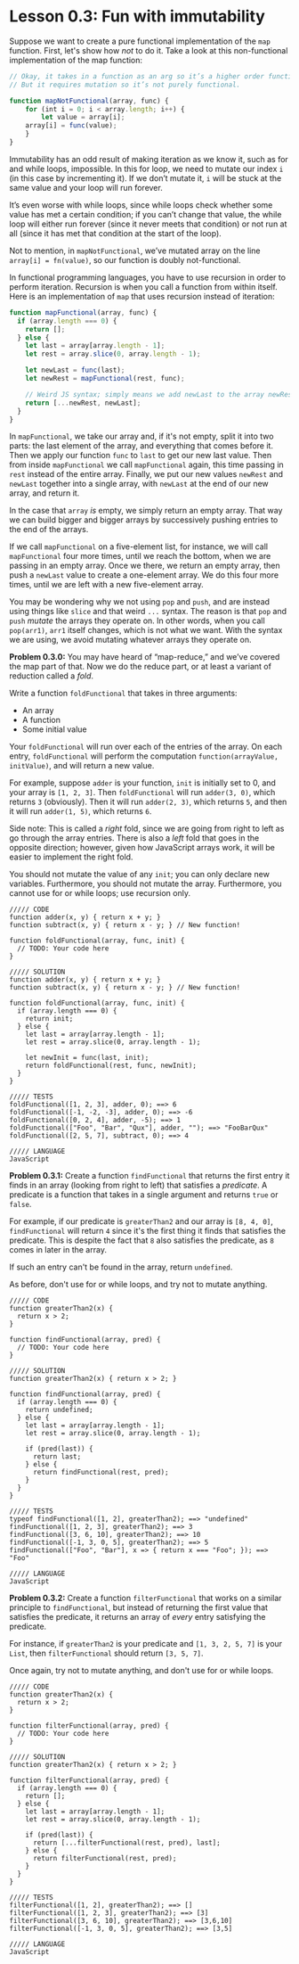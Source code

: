 # Lesson 0.3: Fun with immutability

Suppose we want to create a pure functional implementation of the `map` function. First, let's show how *not* to do it. Take a look at this non-functional implementation of the map function:

```javascript
// Okay, it takes in a function as an arg so it’s a higher order function.
// But it requires mutation so it’s not purely functional.

function mapNotFunctional(array, func) {
    for (int i = 0; i < array.length; i++) {
        let value = array[i];
	array[i] = func(value);
    }
}
```

Immutability has an odd result of making iteration as we know it, such as for and while loops, impossible. In this for loop, we need to mutate our index `i` (in this case by incrementing it). If we don’t mutate it, `i` will be stuck at the same value and your loop will run forever.

It’s even worse with while loops, since while loops check whether some value has met a certain condition; if you can’t change that value, the while loop will either run forever (since it never meets that condition) or not run at all (since it has met that condition at the start of the loop).

Not to mention, in `mapNotFunctional`, we’ve mutated array on the line `array[i] = fn(value)`, so our function is doubly not-functional.

In functional programming languages, you have to use recursion in order to perform iteration. Recursion is when you call a function from within itself. Here is an implementation of `map` that uses recursion instead of iteration:

```javascript
function mapFunctional(array, func) {
  if (array.length === 0) {
    return [];
  } else {
    let last = array[array.length - 1];
    let rest = array.slice(0, array.length - 1);

    let newLast = func(last);
    let newRest = mapFunctional(rest, func);

    // Weird JS syntax; simply means we add newLast to the array newRest
    return [...newRest, newLast];
  }
}
```

In `mapFunctional`, we take our array and, if it's not empty, split it into two parts: the last element of the array, and everything that comes before it. Then we apply our function `func` to `last` to get our new last value. Then from inside `mapFunctional` we call `mapFunctional` again, this time passing in `rest` instead of the entire array. Finally, we put our new values `newRest` and `newLast` together into a single array, with `newLast` at the end of our new array, and return it.

In the case that `array` _is_ empty, we simply return an empty array. That way we can build bigger and bigger arrays by successively pushing entries to the end of the arrays.

If we call `mapFunctional` on a five-element list, for instance, we will call `mapFunctional` four more times, until we reach the bottom, when we are passing in an empty array. Once we there, we return an empty array, then push a `newLast` value to create a one-element array. We do this four more times, until we are left with a new five-element array. 

You may be wondering why we not using `pop` and `push`, and are instead using things like `slice` and that weird `...` syntax. The reason is that `pop` and `push` _mutate_ the arrays they operate on. In other words, when you call `pop(arr1)`, `arr1` itself changes, which is not what we want. With the syntax we are using, we avoid mutating whatever arrays they operate on.

**Problem 0.3.0:** You may have heard of “map-reduce,” and we’ve covered the map part of that. Now we do the reduce part, or at least a variant of reduction called a _fold_.

Write a function `foldFunctional` that takes in three arguments:

- An array
- A function
- Some initial value

Your `foldFunctional` will run over each of the entries of the array. On each entry, `foldFunctional` will perform the computation `function(arrayValue, initValue)`, and will return a new value.

For example, suppose `adder` is your function, `init` is initially set to 0, and your array is `[1, 2, 3]`. Then `foldFunctional` will run `adder(3, 0)`, which returns `3` (obviously). Then it will run `adder(2, 3)`, which returns `5`, and then it will run `adder(1, 5)`, which returns `6`.

Side note: This is called a _right_ fold, since we are going from right to left as go through the array entries. There is also a _left_ fold that goes in the opposite direction; however, given how JavaScript arrays work, it will be easier to implement the right fold.

You should not mutate the value of any `init`; you can only declare new variables. Furthermore, you should not mutate the array. Furthermore, you cannot use for or while loops; use recursion only.

```problem
///// CODE
function adder(x, y) { return x + y; }
function subtract(x, y) { return x - y; } // New function!

function foldFunctional(array, func, init) {
  // TODO: Your code here
}

///// SOLUTION
function adder(x, y) { return x + y; }
function subtract(x, y) { return x - y; } // New function!

function foldFunctional(array, func, init) {
  if (array.length === 0) {
    return init;
  } else {
    let last = array[array.length - 1];
    let rest = array.slice(0, array.length - 1);

    let newInit = func(last, init);
    return foldFunctional(rest, func, newInit);
  }
}

///// TESTS
foldFunctional([1, 2, 3], adder, 0); ==> 6
foldFunctional([-1, -2, -3], adder, 0); ==> -6
foldFunctional([0, 2, 4], adder, -5); ==> 1
foldFunctional(["Foo", "Bar", "Qux"], adder, ""); ==> "FooBarQux"
foldFunctional([2, 5, 7], subtract, 0); ==> 4

///// LANGUAGE
JavaScript
```

**Problem 0.3.1:** Create a function `findFunctional` that returns the first entry it finds in an array (looking from right to left) that satisfies a _predicate_. A predicate is a function that takes in a single argument and returns `true` or `false`.

For example, if our predicate is `greaterThan2` and our array is `[8, 4, 0]`, `findFunctional` will return `4` since it's the first thing it finds that satisfies the predicate. This is despite the fact that `8` also satisfies the predicate, as `8` comes in later in the array.

If such an entry can't be found in the array, return `undefined`.

As before, don't use for or while loops, and try not to mutate anything.

```problem
///// CODE
function greaterThan2(x) {
  return x > 2; 
}

function findFunctional(array, pred) {
  // TODO: Your code here 
}

///// SOLUTION
function greaterThan2(x) { return x > 2; }

function findFunctional(array, pred) {
  if (array.length === 0) {
    return undefined;
  } else {
    let last = array[array.length - 1];
    let rest = array.slice(0, array.length - 1);

    if (pred(last)) {
      return last;
    } else {
      return findFunctional(rest, pred);
    }
  }
}

///// TESTS
typeof findFunctional([1, 2], greaterThan2); ==> "undefined"
findFunctional([1, 2, 3], greaterThan2); ==> 3
findFunctional([3, 6, 10], greaterThan2); ==> 10
findFunctional([-1, 3, 0, 5], greaterThan2); ==> 5
findFunctional(["Foo", "Bar"], x => { return x === "Foo"; }); ==> "Foo"

///// LANGUAGE
JavaScript
```

**Problem 0.3.2:** Create a function `filterFunctional` that works on a similar principle to `findFunctional`, but instead of returning the first value that satisfies the predicate, it returns an array of _every_ entry satisfying the predicate.

For instance, if `greaterThan2` is your predicate and `[1, 3, 2, 5, 7]` is your `List`, then `filterFunctional` should return `[3, 5, 7]`.

Once again, try not to mutate anything, and don't use for or while loops.

```problem
///// CODE
function greaterThan2(x) {
  return x > 2; 
}

function filterFunctional(array, pred) {
  // TODO: Your code here 
}

///// SOLUTION
function greaterThan2(x) { return x > 2; }

function filterFunctional(array, pred) { 
  if (array.length === 0) {
    return [];
  } else {
    let last = array[array.length - 1];
    let rest = array.slice(0, array.length - 1);

    if (pred(last)) {
      return [...filterFunctional(rest, pred), last];
    } else {
      return filterFunctional(rest, pred);
    }
  }
}

///// TESTS
filterFunctional([1, 2], greaterThan2); ==> []
filterFunctional([1, 2, 3], greaterThan2); ==> [3]
filterFunctional([3, 6, 10], greaterThan2); ==> [3,6,10]
filterFunctional([-1, 3, 0, 5], greaterThan2); ==> [3,5]

///// LANGUAGE
JavaScript
```
